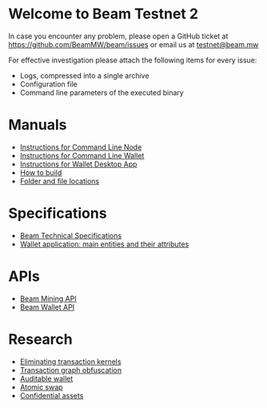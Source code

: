 # Welcome to Beam Testnet 2

In case you encounter any problem, please open a GitHub ticket at https://github.com/BeamMW/beam/issues or email us at testnet@beam.mw

For effective investigation please attach the following items for every issue:
* Logs, compressed into a single archive
* Configuration file
* Command line parameters of the executed binary

# Manuals

* [Instructions for Command Line Node](https://github.com/beam-mw/beam/wiki/Instructions-for-Command-Line-Node)
* [Instructions for Command Line Wallet](https://github.com/beam-mw/beam/wiki/Instructions-for-Command-Line-Wallet)
* [Instructions for Wallet Desktop App](https://www.beam.mw/wallet-instructions)
* [How to build](https://github.com/BeamMW/beam/wiki/How-to-build)
* [Folder and file locations](https://github.com/BeamMW/beam/wiki/Folder-and-file-locations)

# Specifications

* [Beam Technical Specifications](https://github.com/beam-mw/beam/wiki/Beam-Technical-Specifications)
* [Wallet application: main entities and their attributes](https://github.com/BeamMW/beam/wiki/Wallet:-main-entities-and-their-attributes)

# APIs

* [Beam Mining API](https://github.com/BeamMW/beam/wiki/Beam-mining-protocol-API)
* [Beam Wallet API](https://github.com/BeamMW/beam/wiki/Beam-wallet-protocol-API)

# Research

* [Eliminating transaction kernels](https://github.com/beam-mw/beam/wiki/Thoughts:-eliminating-transaction-kernels)
* [Transaction graph obfuscation](https://github.com/beam-mw/beam/wiki/Transaction-graph-obfuscation)
* [Auditable wallet](https://github.com/beam-mw/beam/wiki/Wallet-audit)
* [Atomic swap](https://github.com/beam-mw/beam/wiki/Atomic-swap)
* [Confidential assets](https://github.com/beam-mw/beam/wiki/Confidential-assets)
